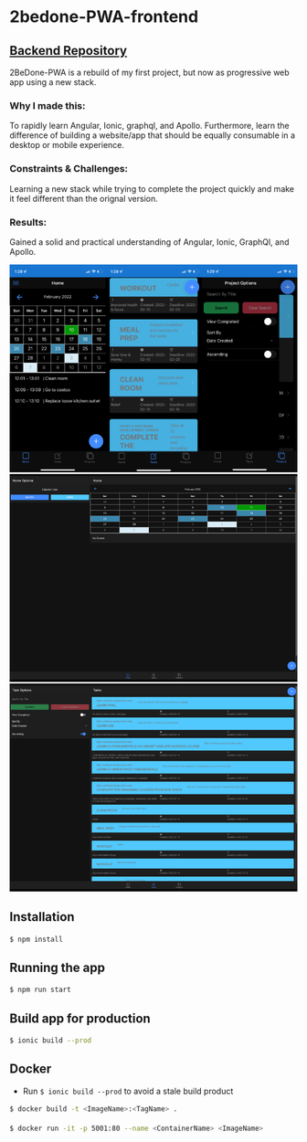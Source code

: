 # 2bedone-PWA-frontend

## [Backend Repository](github.com/leolazz/2bedone-PWA-backend)

2BeDone-PWA is a rebuild of my first project, but now as progressive web app using a new stack.

### Why I made this:

To rapidly learn Angular, Ionic, graphql, and Apollo. Furthermore, learn the difference of building a website/app that should be equally consumable in a desktop or mobile experience.

### Constraints & Challenges:

Learning a new stack while trying to complete the project quickly and make it feel different than the orignal version.

### Results:

Gained a solid and practical understanding of Angular, Ionic, GraphQl, and Apollo.

![screenshot-iphone](/images/2bedone-iphone.png)
![screenshot-calendar](/images/2bedone-web1.png)
![screenshot-calendar](/images/2bedone-web2.png)

## Installation

```bash
$ npm install
```

## Running the app

```bash
$ npm run start
```

## Build app for production

```bash
$ ionic build --prod
```

## Docker

- Run `$ ionic build --prod` to avoid a stale build product

```bash
$ docker build -t <ImageName>:<TagName> .

$ docker run -it -p 5001:80 --name <ContainerName> <ImageName>

```
